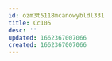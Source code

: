 ```yaml
---
id: ozm3t5118mcanowybldl331
title: Cc105
desc: ''
updated: 1662367007066
created: 1662367007066
---
```

